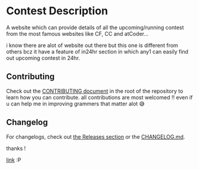 # Contest Description

A website which can provide details of all the upcoming/running contest from the most famous websites like CF, CC and atCoder...

i know there are alot of website out there but this one is different from others bcz it have a feature of in24hr section in which any1 can easily find out upcoming contest in 24hr.

## Contributing

Check out the [CONTRIBUTING document](CONTRIBUTING.md) in the root of the repository to learn how you can contribute.
all contributions are most welcomed !! even if u can help me in improving grammers that matter alot 😅️

## Changelog

For changelogs, check out [the Releases section](https://github.com/samaranand/contest-schedule) or the [CHANGELOG.md](CHANGELOG.md).

thanks !

[link](https://contest-schedule.vercel.app/) :P
